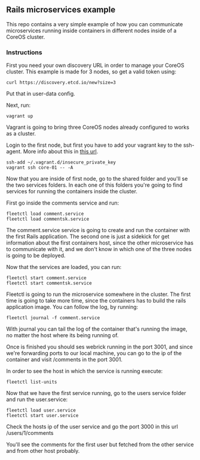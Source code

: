 ## Rails microservices example

This repo contains a very simple example of how you can communicate
microservices running inside containers in different nodes inside of a
CoreOS cluster.

### Instructions

First you need your own discovery URL in order to manage your CoreOS cluster.
This example is made for 3 nodes, so get a valid token using:

```
curl https://discovery.etcd.io/new?size=3
```

Put that in user-data config.

Next, run:

```
vagrant up
```

Vagrant is going to bring three CoreOS nodes already configured to
works as a cluster.

Login to the first node, but first you have to add your vagrant key to the ssh-agent.
More info about this in [this url](https://coreos.com/blog/coreos-clustering-with-vagrant/).

```
ssh-add ~/.vagrant.d/insecure_private_key
vagrant ssh core-01 -- -A
```

Now that you are inside of first node, go to the shared folder and
you'll se the two services folders. In each one of this folders you're going to find
services for running the containers inside the cluster.

First go inside the comments service and run:

```
fleetctl load comment.service
fleetctl load commentsk.service
```

The comment.service service is going to create and run the container with the first
Rails application. The second one is just a sidekick for get information about the
first containers host, since the other microservice has to communicate with it, and we
don't know in which one of the three nodes is going to be deployed.

Now that the services are loaded, you can run:

```
fleetctl start comment.service
fleetctl start commentsk.service
```

Fleetctl is going to run the microservice somewhere in the cluster. The first time is going 
to take more time, since the containers has to build the rails application image.
You can follow the log, by running:

```
fleetctl journal -f comment.service
```

With journal you can tail the log of the container that's running the image, no matter
the host where its being running of.

Once is finished you should ses webrick running in the port 3001, and since we're
forwarding ports to our local machine, you can go to the ip of the container and visit /comments
in the port 3001. 

In order to see the host in which the service is running execute:

```
fleetctl list-units
```

Now that we have the first service running, go to the users service folder and
run the user.service:

```
fleetctl load user.service
fleetctl start user.service
```

Check the hosts ip of the user service and go the port 3000 in this url /users/1/comments

You'll see the comments for the first user but fetched from the other service and from
other host probably.

